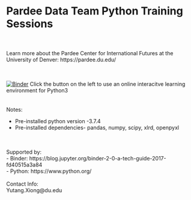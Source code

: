 # Pardee Data Team Python Training Sessions
 <br />
 <br />
Learn more about the Pardee Center for International Futures at the University of Denver: https://pardee.du.edu/
 <br />
 <br />
 <br />
 
[![Binder](https://mybinder.org/badge_logo.svg)](https://mybinder.org/v2/gh/quciet/Pardee_Data_Team_Python/master?filepath=Note%20Books)
Click the button on the left to use an online interacitve learning environment for Python3  
<br />
<br />
Notes: <br />
- Pre-installed python version -3.7.4 <br />
- Pre-installed dependencies- pandas, numpy, scipy, xlrd, openpyxl
<br />
<br />
Supported by: <br />
- Binder: https://blog.jupyter.org/binder-2-0-a-tech-guide-2017-fd40515a3a84 <br />
- Python: https://www.python.org/
<br />
<br />
Contact Info: <br />
Yutang.Xiong@du.edu


